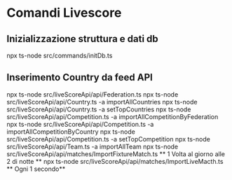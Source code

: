 # Comandi Livescore

## Inizializzazione struttura e dati db
npx ts-node src/commands/initDb.ts 

## Inserimento Country da feed API

npx ts-node src/liveScoreApi/api/Federation.ts
npx ts-node src/liveScoreApi/api/Country.ts -a importAllCountries
npx ts-node src/liveScoreApi/api/Country.ts -a setTopCountries
npx ts-node src/liveScoreApi/api/Competition.ts -a importAllCompetitionByFederation
npx ts-node src/liveScoreApi/api/Competition.ts -a importAllCompetitionByCountry
npx ts-node src/liveScoreApi/api/Competition.ts -a setTopCompetition
npx ts-node src/liveScoreApi/api/Team.ts -a importAllTeam
npx ts-node src/liveScoreApi/api/matches/ImportFixtureMatch.ts ** 1 Volta al giorno alle 2 di notte **
npx ts-node src/liveScoreApi/api/matches/ImportLiveMacth.ts ** Ogni 1 secondo**
    